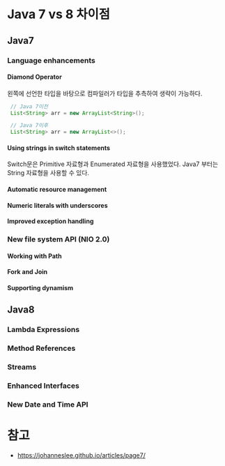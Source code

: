 # Java 7 vs 8 차이점

## Java7

### Language enhancements

#### Diamond Operator

왼쪽에 선언한 타입을 바탕으로 컴파일러가 타입을 추측하여 생략이 가능하다.

```java
 // Java 7이전
 List<String> arr = new ArrayList<String>();

 // Java 7이후
 List<String> arr = new ArrayList<>();
```

#### Using strings in switch statements

Switch문은 Primitive 자료형과 Enumerated 자료형을 사용했었다. Java7 부터는 String 자료형을 사용할 수 있다.



#### Automatic resource management



#### Numeric literals with underscores



#### Improved exception handling



### New file system API (NIO 2.0)

#### Working with Path



#### Fork and Join



#### Supporting dynamism



## Java8

### Lambda Expressions



### Method References



### Streams



### Enhanced Interfaces



### New Date and Time API



# 참고

- https://johanneslee.github.io/articles/page7/



